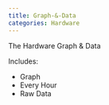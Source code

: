 ```yaml
---
title: Graph-&-Data
categories: Hardware
---
```

The Hardware Graph & Data

Includes:

- Graph
- Every Hour
- Raw Data